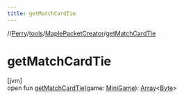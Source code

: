 ```yaml
---
title: getMatchCardTie
---
```

//[Perry](../../../index.html)/[tools](../index.html)/[MaplePacketCreator](index.html)/[getMatchCardTie](get-match-card-tie.html)



# getMatchCardTie



[jvm]\
open fun [getMatchCardTie](get-match-card-tie.html)(game: [MiniGame](../../server/-mini-game/index.html)): [Array](https://kotlinlang.org/api/latest/jvm/stdlib/kotlin/-array/index.html)&lt;[Byte](https://kotlinlang.org/api/latest/jvm/stdlib/kotlin/-byte/index.html)&gt;




